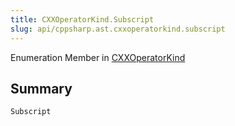 ```yaml
---
title: CXXOperatorKind.Subscript
slug: api/cppsharp.ast.cxxoperatorkind.subscript
---
```

Enumeration Member in [CXXOperatorKind](/api/cppsharp/ast/cxxoperatorkind)

## Summary



```csharp
Subscript
```

